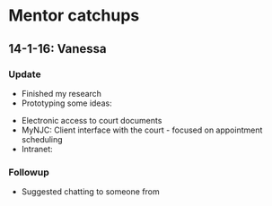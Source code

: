 # Mentor catchups
## 14-1-16: Vanessa
### Update
* Finished my research
* Prototyping some ideas:
 - Electronic access to court documents
 - MyNJC: Client interface with the court - focused on appointment scheduling
 - Intranet:

### Followup
- Suggested chatting to someone from 
